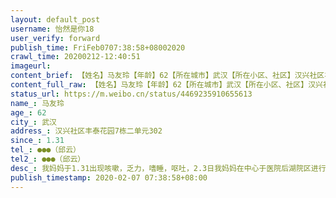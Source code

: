 ```yaml
---
layout: default_post
username: 怡然是你18
user_verify: forward
publish_time: FriFeb0707:38:58+08002020
crawl_time: 20200212-12:40:51
imageurl: 
content_brief: 【姓名】马友玲【年龄】62【所在城市】武汉【所在小区、社区】汉兴社区丰泰花园7栋二单元302【患病时间】1.31【联系方式】●●●（邱云）【其他紧急联系人】●●●（邱云）【病情描述】 我妈妈于1.31出现咳嗽，乏力，嗜睡，呕吐，2.3日我妈妈在中心于医院后湖院区进行治疗，目前是自 ...全文
content_full_raw: 【姓名】马友玲【年龄】62【所在城市】武汉【所在小区、社区】汉兴社区丰泰花园7栋二单元302【患病时间】1.31【联系方式】●●●（邱云）【其他紧急联系人】●●●（邱云）【病情描述】我妈妈于1.31出现咳嗽，乏力，嗜睡，呕吐，2.3日我妈妈在中心于医院后湖院区进行治疗，目前是自费，不能用银行进行支付，绑定微信支付宝的卡里钱都用光了，现在周边银行都没法提取现金，我妈妈有胰腺癌，糖尿病等基础病史，家庭比较困难，因为没办法有现金周转已经断了2天药，在医院治疗妈已经好转，断了2天药又来不舒服，反复病情，希望公费治疗尽快落实，我本人是一位9岁儿童的母亲，因为我长期往返于医院和家之间，为密切接触者，但由于母亲病情无人照顾，我并未做到隔离，也担心我的孩子会受到感染，希望能安排我的孩子受到志愿者的托管，我本人安心照顾母亲，不想陷入两难境地，也希望武汉中心医院可以用银行卡进行支付？希望大家可以帮助我？向有关部门反映问题？或者帮我想一些方法，能照顾上我的母亲和孩子？
status_url: https://m.weibo.cn/status/4469235910655613
name_: 马友玲
age_: 62
city_: 武汉
address_: 汉兴社区丰泰花园7栋二单元302
since_: 1.31
tel_: ●●●（邱云）
tel2_: ●●●（邱云）
desc_: 我妈妈于1.31出现咳嗽，乏力，嗜睡，呕吐，2.3日我妈妈在中心于医院后湖院区进行治疗，目前是自费，不能用银行进行支付，绑定微信支付宝的卡里钱都用光了，现在周边银行都没法提取现金，我妈妈有胰腺癌，糖尿病等基础病史，家庭比较困难，因为没办法有现金周转已经断了2天药，在医院治疗妈已经好转，断了2天药又来不舒服，反复病情，希望公费治疗尽快落实，我本人是一位9岁儿童的母亲，因为我长期往返于医院和家之间，为密切接触者，但由于母亲病情无人照顾，我并未做到隔离，也担心我的孩子会受到感染，希望能安排我的孩子受到志愿者的托管，我本人安心照顾母亲，不想陷入两难境地，也希望武汉中心医院可以用银行卡进行支付？希望大家可以帮助我？向有关部门反映问题？或者帮我想一些方法，能照顾上我的母亲和孩子？
publish_timestamp: 2020-02-07 07:38:58+08:00
---
```


